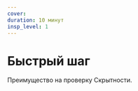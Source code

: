 ```yaml
---
cover:
duration: 10 минут
insp_level: 1
---
```

# Быстрый шаг

Преимущество на проверку Скрытности.
